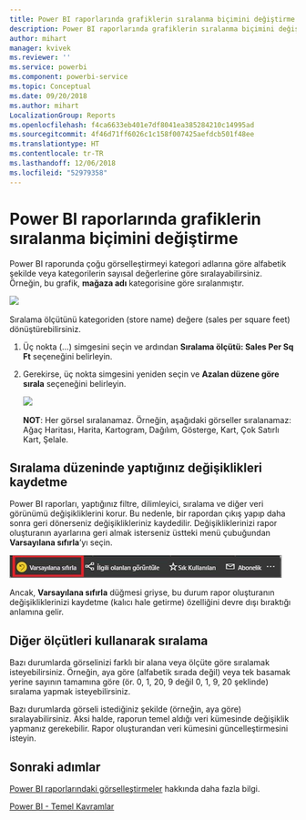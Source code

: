 ```yaml
---
title: Power BI raporlarında grafiklerin sıralanma biçimini değiştirme
description: Power BI raporlarında grafiklerin sıralanma biçimini değiştirme
author: mihart
manager: kvivek
ms.reviewer: ''
ms.service: powerbi
ms.component: powerbi-service
ms.topic: Conceptual
ms.date: 09/20/2018
ms.author: mihart
LocalizationGroup: Reports
ms.openlocfilehash: f4ca6633eb401e7df8041ea385284210c14995ad
ms.sourcegitcommit: 4f46d71ff6026c1c158f007425aefdcb501f48ee
ms.translationtype: HT
ms.contentlocale: tr-TR
ms.lasthandoff: 12/06/2018
ms.locfileid: "52979358"
---
```

# <a name="change-how-a-chart-is-sorted-in-a-power-bi-report"></a>Power BI raporlarında grafiklerin sıralanma biçimini değiştirme
Power BI raporunda çoğu görselleştirmeyi kategori adlarına göre alfabetik şekilde veya kategorilerin sayısal değerlerine göre sıralayabilirsiniz. Örneğin, bu grafik, **mağaza adı** kategorisine göre sıralanmıştır.

![](media/end-user-change-sort/pbi_chartsortcategory.png)

Sıralama ölçütünü kategoriden (store name) değere (sales per square feet) dönüştürebilirsiniz.

1. Üç nokta (...) simgesini seçin ve ardından **Sıralama ölçütü: Sales Per Sq Ft** seçeneğini belirleyin.
2. Gerekirse, üç nokta simgesini yeniden seçin ve **Azalan düzene göre sırala** seçeneğini belirleyin.

   ![](media/end-user-change-sort/sort.gif)

   **NOT**: Her görsel sıralanamaz.  Örneğin, aşağıdaki görseller sıralanamaz: Ağaç Haritası, Harita, Kartogram, Dağılım, Gösterge, Kart, Çok Satırlı Kart, Şelale.

## <a name="saving-changes-you-make-to-sort-order"></a>Sıralama düzeninde yaptığınız değişiklikleri kaydetme
Power BI raporları, yaptığınız filtre, dilimleyici, sıralama ve diğer veri görünümü değişikliklerini korur. Bu nedenle, bir rapordan çıkış yapıp daha sonra geri dönerseniz değişiklikleriniz kaydedilir.  Değişikliklerinizi rapor oluşturanın ayarlarına geri almak isterseniz üstteki menü çubuğundan **Varsayılana sıfırla**’yı seçin. 

![kalıcı sıralama](media/end-user-change-sort/power-bi-reset-to-default.png)

Ancak, **Varsayılana sıfırla** düğmesi griyse, bu durum rapor oluşturanın değişikliklerinizi kaydetme (kalıcı hale getirme) özelliğini devre dışı bıraktığı anlamına gelir.

<a name="other"></a>
## <a name="sorting-using-other-criteria"></a>Diğer ölçütleri kullanarak sıralama
Bazı durumlarda görselinizi farklı bir alana veya ölçüte göre sıralamak isteyebilirsiniz.  Örneğin, aya göre (alfabetik sırada değil) veya tek basamak yerine sayının tamamına göre (ör. 0, 1, 20, 9 değil 0, 1, 9, 20 şeklinde) sıralama yapmak isteyebilirsiniz.  

Bazı durumlarda görseli istediğiniz şekilde (örneğin, aya göre) sıralayabilirsiniz.  Aksi halde, raporun temel aldığı veri kümesinde değişiklik yapmanız gerekebilir. Rapor oluşturandan veri kümesini güncelleştirmesini isteyin.

## <a name="next-steps"></a>Sonraki adımlar
[Power BI raporlarındaki görselleştirmeler](end-user-visualizations.md) hakkında daha fazla bilgi.

[Power BI - Temel Kavramlar](end-user-basic-concepts.md)